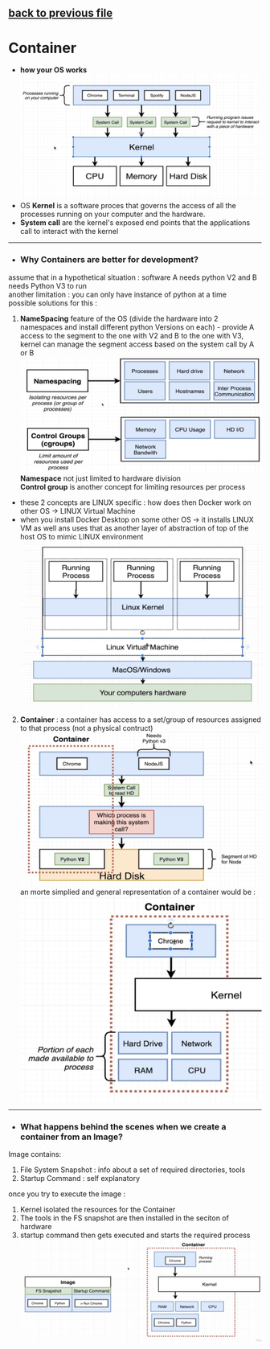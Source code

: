 [back to previous file](../dockercontent.md)
---

# Container

- **how your OS works**\
![OS Overview Image](./images/OSoverview.jpg)
- OS **Kernel** is a software proces that governs the access of all the processes running on your computer and the hardware.
- **System call** are the kernel's exposed end points that the applications call to interact with the kernel

---

- ### Why Containers are better for development?

assume that in  a hypothetical situation : software A needs python V2 and B needs Python V3 to run\
another limitation : you can only have instance of python at a time\
possible solutions for this :
1. **NameSpacing** feature of the OS (divide the hardware into 2 namespaces and install different python Versions on each) - provide A access to the segment to the one with V2 and B to the one with V3, kernel can manage the segment access based on the system call by A or B
![Namespaces and Control Groups Image](./images/namespacing_ctrl_grps.jpg)
**Namespace** not just limited to hardware division\
**Control group** is another concept for limiting resources per process
- these 2 concepts are LINUX specific : how does then Docker work on other OS -> LINUX Virtual Machine
- when you install Docker Desktop on some other OS -> it installs LINUX VM as well ans uses that as another layer of abstraction of top of the host OS to mimic LINUX environment 
![Linux VM on Host OS for Docker Image](./images/Linux_VM_for_Docker.jpg)

2. **Container** : a container has access to a set/group of resources assigned to that process (not a physical contruct)
![Container Analogy Image](./images/container_analogy.jpg)
an morte simplied and general representation of a container would be : 
![Container Representation Image](./images/container_representation.jpg)

---

- ### What happens behind the scenes when we create a container from an Image?
Image contains:
1. File System Snapshot : info about a set of required directories, tools
2. Startup Command : self explanatory

once you try to execute the image : 
1. Kernel isolated the resources for the Container
2. The tools in the FS snapshot are then installed in the seciton of hardware
3. startup command then gets executed and starts the required process
![docker image to Container flow Image](./images/Image_to_container.jpg)